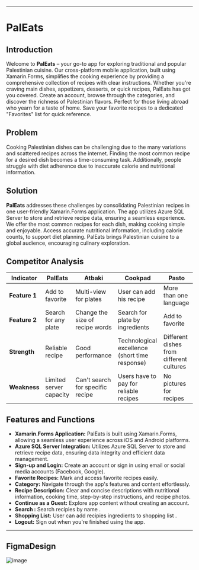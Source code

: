 
---

# PalEats


## Introduction
Welcome to **PalEats** – your go-to app for exploring traditional and popular Palestinian cuisine. Our cross-platform mobile application, built using Xamarin.Forms, simplifies the cooking experience by providing a comprehensive collection of recipes with clear instructions. Whether you're craving main dishes, appetizers, desserts, or quick recipes, PalEats has got you covered. Create an account, browse through the categories, and discover the richness of Palestinian flavors. Perfect for those living abroad who yearn for a taste of home. Save your favorite recipes to a dedicated "Favorites" list for quick reference.

## Problem
Cooking Palestinian dishes can be challenging due to the many variations and scattered recipes across the internet. Finding the most common recipe for a desired dish becomes a time-consuming task. Additionally, people struggle with diet adherence due to inaccurate calorie and nutritional information.

## Solution
**PalEats** addresses these challenges by consolidating Palestinian recipes in one user-friendly Xamarin.Forms application. The app utilizes Azure SQL Server to store and retrieve recipe data, ensuring a seamless experience. We offer the most common recipes for each dish, making cooking simple and enjoyable. Access accurate nutritional information, including calorie counts, to support diet planning. PalEats brings Palestinian cuisine to a global audience, encouraging culinary exploration.

## Competitor Analysis

| Indicator          | PalEats | Atbaki       | Cookpad                | Pasto               |
|---------------------|---------|--------------|------------------------|---------------------|
| **Feature 1**       | Add to favorite | Multi-view for plates | User can add his recipe | More than one language |
| **Feature 2**       | Search for any plate | Change the size of recipe words | Search for plate by ingredients | Add to favorite |
| **Strength**        | Reliable recipe | Good performance | Technological excellence (short time response) | Different dishes from different cultures |
| **Weakness**        | Limited server capacity | Can't search for specific recipe | Users have to pay for reliable recipes | No pictures for recipes |

## Features and Functions

- **Xamarin.Forms Application:** PalEats is built using Xamarin.Forms, allowing a seamless user experience across iOS and Android platforms.
- **Azure SQL Server Integration:** Utilizes Azure SQL Server to store and retrieve recipe data, ensuring data integrity and efficient data management.
- **Sign-up and Login:** Create an account or sign in using email or social media accounts (Facebook, Google).
- **Favorite Recipes:** Mark and access favorite recipes easily.
- **Category:** Navigate through the app's features and content effortlessly.
- **Recipe Description:** Clear and concise descriptions with nutritional information, cooking time, step-by-step instructions, and recipe photos.
- **Continue as a Guest:** Explore app content without creating an account.
- **Search :** Search recipies by name  .
- **Shopping List:** User can add recipies ingredients to shopping list .
- **Logout:** Sign out when you're finished using the app.

---
## FigmaDesign 

![image](https://github.com/samakhraim/PalEatsMobileApplication/assets/62477773/b195721b-5fc9-4f4d-9316-98aa77d91470)

